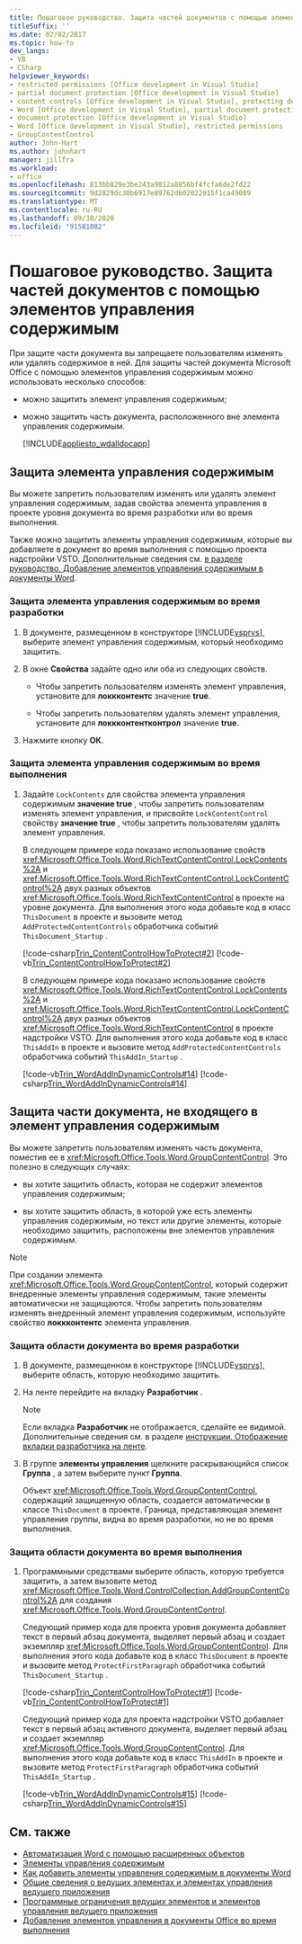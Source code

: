```yaml
---
title: Пошаговое руководство. Защита частей документов с помощью элементов управления содержимым
titleSuffix: ''
ms.date: 02/02/2017
ms.topic: how-to
dev_langs:
- VB
- CSharp
helpviewer_keywords:
- restricted permissions [Office development in Visual Studio]
- partial document protection [Office development in Visual Studio]
- content controls [Office development in Visual Studio], protecting documents
- Word [Office development in Visual Studio], partial document protection
- document protection [Office development in Visual Studio]
- Word [Office development in Visual Studio], restricted permissions
- GroupContentControl
author: John-Hart
ms.author: johnhart
manager: jillfra
ms.workload:
- office
ms.openlocfilehash: 813bb829e3be243a9812a8856bf4fcfa6de2fd22
ms.sourcegitcommit: 9d2829dc30b6917e89762d602022915f1ca49089
ms.translationtype: MT
ms.contentlocale: ru-RU
ms.lasthandoff: 09/30/2020
ms.locfileid: "91581082"
---
```

# <a name="how-to-protect-parts-of-documents-by-using-content-controls"></a>Пошаговое руководство. Защита частей документов с помощью элементов управления содержимым
  При защите части документа вы запрещаете пользователям изменять или удалять содержимое в ней. Для защиты частей документа Microsoft Office с помощью элементов управления содержимым можно использовать несколько способов:

- можно защитить элемент управления содержимым;

- можно защитить часть документа, расположенного вне элемента управления содержимым.

  [!INCLUDE[appliesto_wdalldocapp](../vsto/includes/appliesto-wdalldocapp-md.md)]

## <a name="protect-a-content-control"></a><a name="EditDeleteControl"></a> Защита элемента управления содержимым
 Вы можете запретить пользователям изменять или удалять элемент управления содержимым, задав свойства элемента управления в проекте уровня документа во время разработки или во время выполнения.

 Также можно защитить элементы управления содержимым, которые вы добавляете в документ во время выполнения с помощью проекта надстройки VSTO. Дополнительные сведения см. [в разделе руководство. Добавление элементов управления содержимым в документы Word](../vsto/how-to-add-content-controls-to-word-documents.md).

### <a name="to-protect-a-content-control-at-design-time"></a>Защита элемента управления содержимым во время разработки

1. В документе, размещенном в конструкторе [!INCLUDE[vsprvs](../sharepoint/includes/vsprvs-md.md)], выберите элемент управления содержимым, который необходимо защитить.

2. В окне **Свойства** задайте одно или оба из следующих свойств.

    - Чтобы запретить пользователям изменять элемент управления, установите для **локкконтентс** значение **true**.

    - Чтобы запретить пользователям удалять элемент управления, установите для **локкконтентконтрол** значение **true**.

3. Нажмите кнопку **ОК**.

### <a name="to-protect-a-content-control-at-run-time"></a>Защита элемента управления содержимым во время выполнения

1. Задайте `LockContents` для свойства элемента управления содержимым **значение true** , чтобы запретить пользователям изменять элемент управления, и присвойте `LockContentControl` свойству **значение true** , чтобы запретить пользователям удалять элемент управления.

     В следующем примере кода показано использование свойств <xref:Microsoft.Office.Tools.Word.RichTextContentControl.LockContents%2A> и <xref:Microsoft.Office.Tools.Word.RichTextContentControl.LockContentControl%2A> двух разных объектов <xref:Microsoft.Office.Tools.Word.RichTextContentControl> в проекте на уровне документа. Для выполнения этого кода добавьте код в класс `ThisDocument` в проекте и вызовите метод `AddProtectedContentControls` обработчика событий `ThisDocument_Startup` .

     [!code-csharp[Trin_ContentControlHowToProtect#2](../vsto/codesnippet/CSharp/Trin_ContentControlHowToProtect/ThisDocument.cs#2)]
     [!code-vb[Trin_ContentControlHowToProtect#2](../vsto/codesnippet/VisualBasic/Trin_ContentControlHowToProtect/ThisDocument.vb#2)]

     В следующем примере кода показано использование свойств <xref:Microsoft.Office.Tools.Word.RichTextContentControl.LockContents%2A> и <xref:Microsoft.Office.Tools.Word.RichTextContentControl.LockContentControl%2A> двух разных объектов <xref:Microsoft.Office.Tools.Word.RichTextContentControl> в проекте надстройки VSTO. Для выполнения этого кода добавьте код в класс `ThisAddIn` в проекте и вызовите метод `AddProtectedContentControls` обработчика событий `ThisAddIn_Startup` .

     [!code-vb[Trin_WordAddInDynamicControls#14](../vsto/codesnippet/VisualBasic/trin_wordaddindynamiccontrols/ThisAddIn.vb#14)]
     [!code-csharp[Trin_WordAddInDynamicControls#14](../vsto/codesnippet/CSharp/Trin_WordAddInDynamicControls/ThisAddIn.cs#14)]

## <a name="protect-a-part-of-a-document-that-is-not-in-a-content-control"></a>Защита части документа, не входящего в элемент управления содержимым
 Вы можете запретить пользователям изменять часть документа, поместив ее в <xref:Microsoft.Office.Tools.Word.GroupContentControl>. Это полезно в следующих случаях:

- вы хотите защитить область, которая не содержит элементов управления содержимым;

- вы хотите защитить область, в которой уже есть элементы управления содержимым, но текст или другие элементы, которые необходимо защитить, расположены вне элементов управления содержимым.

> [!NOTE]
> При создании элемента <xref:Microsoft.Office.Tools.Word.GroupContentControl>, который содержит внедренные элементы управления содержимым, такие элементы автоматически не защищаются. Чтобы запретить пользователям изменять внедренный элемент управления содержимым, используйте свойство **локкконтентс** элемента управления.

### <a name="to-protect-an-area-of-a-document-at-design-time"></a>Защита области документа во время разработки

1. В документе, размещенном в конструкторе [!INCLUDE[vsprvs](../sharepoint/includes/vsprvs-md.md)], выберите область, которую необходимо защитить.

2. На ленте перейдите на вкладку **Разработчик** .

    > [!NOTE]
    > Если вкладка **Разработчик** не отображается, сделайте ее видимой. Дополнительные сведения см. в разделе [инструкции. Отображение вкладки разработчика на ленте](../vsto/how-to-show-the-developer-tab-on-the-ribbon.md).

3. В группе **элементы управления** щелкните раскрывающийся список **Группа** , а затем выберите пункт **Группа**.

     Объект <xref:Microsoft.Office.Tools.Word.GroupContentControl>, содержащий защищенную область, создается автоматически в классе `ThisDocument` в проекте. Граница, представляющая элемент управления группы, видна во время разработки, но не во время выполнения.

### <a name="to-protect-an-area-of-a-document-at-run-time"></a>Защита области документа во время выполнения

1. Программными средствами выберите область, которую требуется защитить, а затем вызовите метод <xref:Microsoft.Office.Tools.Word.ControlCollection.AddGroupContentControl%2A> для создания <xref:Microsoft.Office.Tools.Word.GroupContentControl>.

     Следующий пример кода для проекта уровня документа добавляет текст в первый абзац документа, выделяет первый абзац и создает экземпляр <xref:Microsoft.Office.Tools.Word.GroupContentControl>. Для выполнения этого кода добавьте код в класс `ThisDocument` в проекте и вызовите метод `ProtectFirstParagraph` обработчика событий `ThisDocument_Startup` .

     [!code-csharp[Trin_ContentControlHowToProtect#1](../vsto/codesnippet/CSharp/Trin_ContentControlHowToProtect/ThisDocument.cs#1)]
     [!code-vb[Trin_ContentControlHowToProtect#1](../vsto/codesnippet/VisualBasic/Trin_ContentControlHowToProtect/ThisDocument.vb#1)]

     Следующий пример кода для проекта надстройки VSTO добавляет текст в первый абзац активного документа, выделяет первый абзац и создает экземпляр <xref:Microsoft.Office.Tools.Word.GroupContentControl>. Для выполнения этого кода добавьте код в класс `ThisAddIn` в проекте и вызовите метод `ProtectFirstParagraph` обработчика событий `ThisAddIn_Startup` .

     [!code-vb[Trin_WordAddInDynamicControls#15](../vsto/codesnippet/VisualBasic/trin_wordaddindynamiccontrols/ThisAddIn.vb#15)]
     [!code-csharp[Trin_WordAddInDynamicControls#15](../vsto/codesnippet/CSharp/Trin_WordAddInDynamicControls/ThisAddIn.cs#15)]

## <a name="see-also"></a>См. также
- [Автоматизация Word с помощью расширенных объектов](../vsto/automating-word-by-using-extended-objects.md)
- [Элементы управления содержимым](../vsto/content-controls.md)
- [Как добавить элементы управления содержимым в документы Word](../vsto/how-to-add-content-controls-to-word-documents.md)
- [Общие сведения о ведущих элементах и элементах управления ведущего приложения](../vsto/host-items-and-host-controls-overview.md)
- [Программные ограничения ведущих элементов и элементов управления ведущего приложения](../vsto/programmatic-limitations-of-host-items-and-host-controls.md)
- [Добавление элементов управления в документы Office во время выполнения](../vsto/adding-controls-to-office-documents-at-run-time.md)
